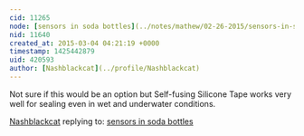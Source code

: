 ```yaml
---
cid: 11265
node: [sensors in soda bottles](../notes/mathew/02-26-2015/sensors-in-soda-bottles)
nid: 11640
created_at: 2015-03-04 04:21:19 +0000
timestamp: 1425442879
uid: 420593
author: [Nashblackcat](../profile/Nashblackcat)
---
```


Not sure if this would be an option but Self-fusing Silicone Tape works very well for sealing even in wet and underwater conditions. 

[Nashblackcat](../profile/Nashblackcat) replying to: [sensors in soda bottles](../notes/mathew/02-26-2015/sensors-in-soda-bottles)

